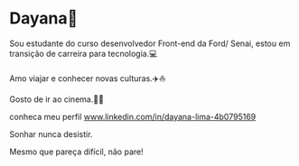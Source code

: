 
# Dayana:butterfly:

Sou estudante do curso desenvolvedor Front-end da Ford/ Senai, estou em transição de carreira para tecnologia.:computer:

Amo viajar e conhecer novas culturas.:airplane::boat:

Gosto de ir ao cinema.:popcorn::bubble_tea:

conheca meu perfil www.linkedin.com/in/dayana-lima-4b0795169

Sonhar nunca desistir.

Mesmo que pareça difícil, não pare! 


